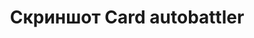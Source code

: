 ---
image: /assets/images/screenshots/card-autobattler/card-autobattler-screenshot-1.jpg
title: "Скриншот Card autobattler"
---